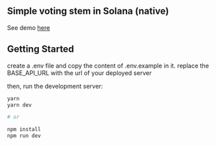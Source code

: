## Simple voting stem in Solana (native) 

See demo [here](https://solana-voting.netlify.app)

## Getting Started

create a .env file and copy the content of .env.example in it. replace the BASE_API_URL with the url of your deployed server

then, run the development server:

```bash
yarn 
yarn dev

# or

npm install
npm run dev
```

